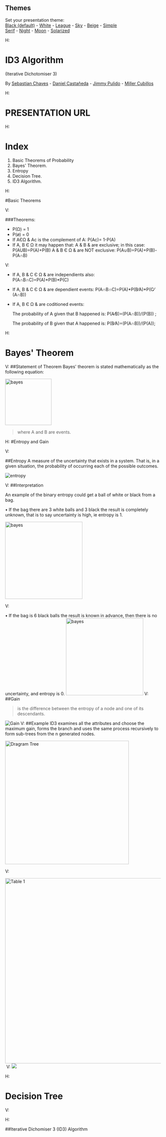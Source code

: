 <section id="themes">
	<h2>Themes</h2>
		<p>
			Set your presentation theme: <br>
			<!-- Hacks to swap themes after the page has loaded. Not flexible and only intended for the reveal.js demo deck. -->
			<a href="#" onclick="document.getElementById('theme').setAttribute('href','css/theme/black.css'); return false;">Black (default)</a> -
			<a href="#" onclick="document.getElementById('theme').setAttribute('href','css/theme/white.css'); return false;">White</a> -
			<a href="#" onclick="document.getElementById('theme').setAttribute('href','css/theme/league.css'); return false;">League</a> -
			<a href="#" onclick="document.getElementById('theme').setAttribute('href','css/theme/sky.css'); return false;">Sky</a> -
			<a href="#" onclick="document.getElementById('theme').setAttribute('href','css/theme/beige.css'); return false;">Beige</a> -
			<a href="#" onclick="document.getElementById('theme').setAttribute('href','css/theme/simple.css'); return false;">Simple</a> <br>
			<a href="#" onclick="document.getElementById('theme').setAttribute('href','css/theme/serif.css'); return false;">Serif</a> -
			<a href="#" onclick="document.getElementById('theme').setAttribute('href','css/theme/night.css'); return false;">Night</a> -
			<a href="#" onclick="document.getElementById('theme').setAttribute('href','css/theme/moon.css'); return false;">Moon</a> -
			<a href="#" onclick="document.getElementById('theme').setAttribute('href','css/theme/solarized.css'); return false;">Solarized</a>
		</p>
</section>

H:
# ID3 Algorithm
(Iterative Dichotomiser 3)

By  [Sebastian Chaves](https://github.com/adamantwharf) - [Daniel Castañeda]() - [Jimmy Pulido](https://github.com/jiapulidoar) - [Miller Cubillos]() 

H:
<!-- .slide: data-background="#ffffff" --> 
# PRESENTATION URL

H:

# Index
<!-- .slide: data-background="#7E2121" --> 
 1. Basic Theorems of Probability<!-- .element: class="fragment" data-fragment-index="0"-->
 1. Bayes' Theorem. <!-- .element: class="fragment" data-fragment-index="1"-->
 1. Entropy <!-- .element: class="fragment" data-fragment-index="2"-->
 1. Decision Tree.  <!-- .element: class="fragment" data-fragment-index="3"-->
 1. ID3 Algorithm. <!-- .element: class="fragment" data-fragment-index="4"-->
	

H:
<!-- .slide: data-background="#005050" -->
#Basic Theorems

V:

###Theorems:

* P(Ω) = 1 
* P(ø) = 0 
* If AЄΩ & Ac is the complement of A:
		P(Ac)= 1-P(A)
* If A, B Є Ω it may happen that: 
      A & B & are exclusive; in this case: 
            P(AUB)=P(A)+P(B) 
      A & B Є Ω & are NOT exclusive: 
            P(A∪B)=P(A)+P(B)-P(A∩B) 

V:

* If A, B & C Є Ω & are independients also:  
      P(A∩B∩C)=P(A)*P(B)*P(C)  
* If A, B & C Є Ω & are dependient events: 
      P(A∩B∩C)=P(A)*P(B⁄A)*P(C⁄(A∩B)) 
* If A, B Є Ω & are coditioned events:

  The probability of A given that B happened is: 
      P(A⁄B)=(P(A∩B))/(P(B)) ; 
      
  The probability of B given that A happened is: 
       P(B⁄A)=(P(A∩B))/(P(A)); 


H:
# Bayes' Theorem
<!-- .slide: data-background="#005050" -->

V:
##Statement of Theorem 
Bayes' theorem is stated mathematically as the following equation:

<img src="images/bayes.png" alt="bayes" with="150" height="150"></img>
>where A and B are events.



H:
#Entropy and Gain

V:

##Entropy
A measure of the uncertainty that exists in a system. That is, in a given situation, the probability of occurring each of the possible outcomes.

<img src="images/rare2.jpg" alt="entropy" ></img>

V:
##Interpretation

An example of the binary entropy could get a ball of white or black from a bag.

• If the bag there are 3 white balls and 3 black the result is completely unknown, that is to say uncertainty is high, ie entropy is 1.

<img src="images/bolsa1.png" alt="bayes" with="250" height="250"></img>

V:

• If the bag is 6 black balls the result is known in advance, then there is no uncertainty, and entropy is 0.
 <img src="images/bolsa0.png" alt="bayes" with="250" height="250"></img>
V:
##Gain
>is the difference between the entropy of a node and one of its descendants.

<img src="images/rare1.jpg" alt="Gain" ></img>
 V: 
##Example 
ID3 examines all the attributes and choose the maximum gain, forms the
branch and uses the same process recursively to form sub-trees from the n generated nodes. 

<img src="images/DiagramTree.JPG" alt="Dragram Tree" height="400" ></img>

V:

<img src="images/Tabla1.JPG" alt="Table 1" width="600"></img>
<img src="images/rare3.jpg" alt="" ></img>
V:
<img src="images/Tabla2.JPG" ></img>

H:
# Decision Tree 
<!-- .slide: data-background="#7E2121"  -->
V:

H: 
<!-- .slide: data-background="#005050" -->
##Iterative Dichomiser 3 (ID3) Algorithm


